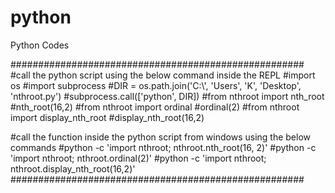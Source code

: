 # python
Python Codes

#####################################################
#call the python script  using the below command inside the REPL
#import os
#import subprocess
#DIR = os.path.join('C:\\', 'Users', 'K', 'Desktop', 'nthroot.py')
#subprocess.call(['python', DIR])
#from nthroot import nth_root
#nth_root(16,2)
#from nthroot import ordinal
#ordinal(2)
#from nthroot import display_nth_root
#display_nth_root(16,2)

#call the function inside the python script from windows using the below commands
#python -c 'import nthroot; nthroot.nth_root(16, 2)'
#python -c 'import nthroot; nthroot.ordinal(2)'
#python -c 'import nthroot; nthroot.display_nth_root(16,2)'
#####################################################
